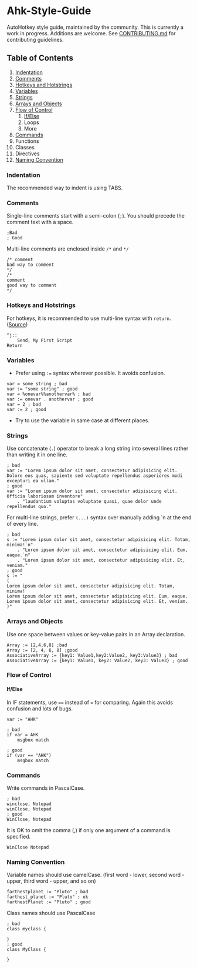# Ahk-Style-Guide
AutoHotkey style guide, maintained by the community. This is currently a work in progress. Additions are welcome. See [CONTRIBUTING.md](CONTRIBUTING.md) for contributing guidelines.


## Table of Contents

1. [Indentation](#indentation)
1. [Comments](#comments)
1. [Hotkeys and Hotstrings](#hotkeys-and-hotstrings)
1. [Variables](#variables)
1. [Strings](#strings)
1. [Arrays and Objects](#arrays-and-objects)
1. [Flow of Control](#flow-of-control)
    1. [If/Else](#ifelse)
    1. Loops
    1. More
1. [Commands](#commands)
1. Functions
1. Classes
1. Directives
1. [Naming Convention](#naming-convention)


### Indentation

The recommended way to indent is using TABS.


### Comments

Single-line comments start with a semi-colon (`;`). You should precede the comment text with a space.
```autohotkey
;Bad
; Good
```

Multi-line comments are enclosed inside `/*` and `*/`
```autohotkey
/* comment
bad way to comment
*/
/*
comment
good way to comment
*/
```


### Hotkeys and Hotstrings

For hotkeys, it is recommended to use multi-line syntax with `return`. ([Source](https://autohotkey.com/docs/Tutorial.htm#Text_instructions_6))
```autohotkey
^j::
    Send, My First Script
Return
```


### Variables

* Prefer using `:=` syntax wherever possible. It avoids confusion.
```autohotkey
var = some string ; bad
var := "some string" ; good
var = %onevar%%anothervar% ; bad
var := onevar . anothervar ; good
var = 2 ; bad
var := 2 ; good
```

* Try to use the variable in same case at different places.


### Strings

Use concatenate (`.`) operator to break a long string into several lines rather than writing it in one line.

```autohotkey
; bad
var := "Lorem ipsum dolor sit amet, consectetur adipisicing elit. Dolore eos quas, sapiente sed voluptate repellendus asperiores modi excepturi ea ullam."
; good
var := "Lorem ipsum dolor sit amet, consectetur adipisicing elit. Officia laboriosam inventore"
    . "laudantium voluptas voluptate quasi, quae dolor unde repellendus quo."
```

For multi-line strings, prefer `(...)` syntax over manually adding \`n at the end of every line.

```autohotkey
; bad
s := "Lorem ipsum dolor sit amet, consectetur adipisicing elit. Totam, minima!`n"
    . "Lorem ipsum dolor sit amet, consectetur adipisicing elit. Eum, eaque.`n"
    . "Lorem ipsum dolor sit amet, consectetur adipisicing elit. Et, veniam."
; good
s := "
(
Lorem ipsum dolor sit amet, consectetur adipisicing elit. Totam, minima!
Lorem ipsum dolor sit amet, consectetur adipisicing elit. Eum, eaque.
Lorem ipsum dolor sit amet, consectetur adipisicing elit. Et, veniam.
)"
```


### Arrays and Objects

Use one space between values or key-value pairs in an Array declaration.
```autohotkey
Array := [2,4,6,8] ;bad
Array := [2, 4, 6, 8] ;good
AssociativeArray := {key1: Value1,key2:Value2, key3:Value3} ; bad
AssociativeArray := {key1: Value1, key2: Value2, key3: Value3} ; good
```


### Flow of Control

#### If/Else

In IF statements, use `==` instead of `=` for comparing. Again this avoids confusion and lots of bugs.

```autohotkey
var := "AHK"

; bad
if var = AHK
    msgbox match

; good
if (var == "AHK")
    msgbox match
```


### Commands

Write commands in PascalCase.
```autohotkey
; bad
winclose, Notepad
winClose, Notepad
; good
WinClose, Notepad
```

It is OK to omit the comma (,) if only one argument of a command is specified.
```autohotkey
WinClose Notepad
```


### Naming Convention

Variable names should use camelCase. (first word - lower, second word - upper, third word - upper, and so on)
```autohotkey
farthestplanet := "Pluto" ; bad
farthest_planet := "Pluto" ; ok
farthestPlanet := "Pluto" ; good
```

Class names should use PascalCase
```autohotkey
; bad
class myclass {
    
}
; good
class MyClass {
    
}
```
